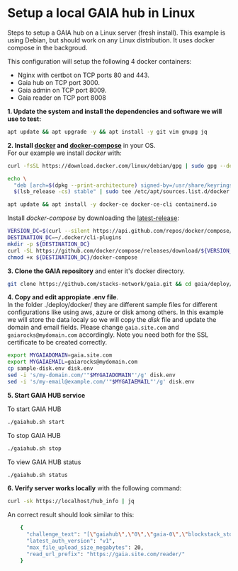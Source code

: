 # Setup a local GAIA hub in Linux

Steps to setup a GAIA hub on a Linux server (fresh install). This example is using Debian, but should work on any Linux distribution. It uses docker compose in the backgroud. 

This configuration will setup the following 4 docker containers:

* Nginx with certbot on TCP ports 80 and 443.
* Gaia hub on TCP port 3000.
* Gaia admin on TCP port 8009.
* Gaia reader on TCP port 8008

**1. Update the system and install the dependencies and software we will use to test:**

```bash
apt update && apt upgrade -y && apt install -y git vim gnupg jq
```

**2. Install [docker](https://docs.docker.com/engine/install/debian/) and [docker-compose](https://docs.docker.com/compose/cli-command/#install-on-linux)** in your OS.  
For our example we install *docker* with:
```bash
curl -fsSL https://download.docker.com/linux/debian/gpg | sudo gpg --dearmor -o /usr/share/keyrings/docker-archive-keyring.gpg

echo \
  "deb [arch=$(dpkg --print-architecture) signed-by=/usr/share/keyrings/docker-archive-keyring.gpg] https://download.docker.com/linux/debian \
  $(lsb_release -cs) stable" | sudo tee /etc/apt/sources.list.d/docker.list > /dev/null

apt update && apt install -y docker-ce docker-ce-cli containerd.io
```

Install *docker-compose* by downloading the [latest-release](https://github.com/docker/compose/releases):

```bash
VERSION_DC=$(curl --silent https://api.github.com/repos/docker/compose/releases/latest | jq .name -r)
DESTINATION_DC=~/.docker/cli-plugins
mkdir -p ${DESTINATION_DC}
curl -SL https://github.com/docker/compose/releases/download/${VERSION_DC}/docker-compose-linux-x86_64 -o ${DESTINATION_DC}/docker-compose
chmod +x ${DESTINATION_DC}/docker-compose
```
**3. Clone the GAIA repository** and enter it's docker directory.

```bash
git clone https://github.com/stacks-network/gaia.git && cd gaia/deploy/docker
```

**4. Copy and edit appropiate .env file**.  
In the folder ./deploy/docker/ they are different sample files for different configurations like using aws, azure or disk among others. In this example we will store the data localy so we will copy the *disk* file and update the domain and email fields. Please change `gaia.site.com` and `gaiarocks@mydomain.com` accordingly. Note you need both for the SSL certificate to be created correctly.

```bash
export MYGAIADOMAIN=gaia.site.com
export MYGAIAEMAIL=gaiarocks@mydomain.com
cp sample-disk.env disk.env
sed -i 's/my-domain.com/'"$MYGAIADOMAIN"'/g' disk.env
sed -i 's/my-email@example.com/'"$MYGAIAEMAIL"'/g' disk.env

```

**5. Start GAIA HUB service**

To start GAIA HUB

```bash
./gaiahub.sh start
```

To stop GAIA HUB

```bash
./gaiahub.sh stop
```

To view GAIA HUB status
```bash
./gaiahub.sh status
```



**6. Verify server works locally** with the following command:
```bash
curl -sk https://localhost/hub_info | jq
```
An correct result should look similar to this:
```bash
    {
      "challenge_text": "[\"gaiahub\",\"0\",\"gaia-0\",\"blockstack_storage_please_sign\"]",
      "latest_auth_version": "v1",
      "max_file_upload_size_megabytes": 20,
      "read_url_prefix": "https://gaia.site.com/reader/"
    }
```
